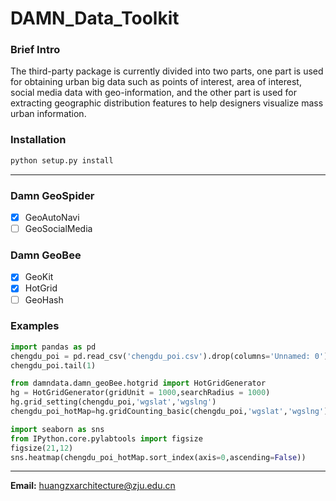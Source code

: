 # DAMN_Data_Toolkit
### Brief Intro
The third-party package is currently divided into two parts, one part is used for obtaining urban big data such as points of interest, area of interest, social media data with geo-information, and the other part is used for extracting geographic distribution features to help designers visualize mass urban information.
### Installation
```python
python setup.py install
```
---
### Damn GeoSpider
- [x] GeoAutoNavi
- [ ] GeoSocialMedia
### Damn GeoBee
- [x] GeoKit
- [x] HotGrid
- [ ] GeoHash
### Examples
```python
import pandas as pd
chengdu_poi = pd.read_csv('chengdu_poi.csv').drop(columns='Unnamed: 0')
chengdu_poi.tail(1)
```
```python
from damndata.damn_geoBee.hotgrid import HotGridGenerator
hg = HotGridGenerator(gridUnit = 1000,searchRadius = 1000)
hg.grid_setting(chengdu_poi,'wgslat','wgslng')
chengdu_poi_hotMap=hg.gridCounting_basic(chengdu_poi,'wgslat','wgslng')
```
```python
import seaborn as sns
from IPython.core.pylabtools import figsize
figsize(21,12)
sns.heatmap(chengdu_poi_hotMap.sort_index(axis=0,ascending=False))
```
---
**Email:** huangzxarchitecture@zju.edu.cn
